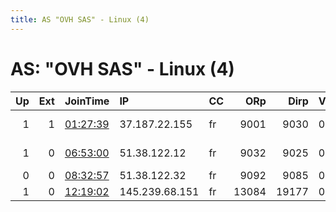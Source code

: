 ```yaml
---
title: AS "OVH SAS" - Linux (4)
---
```


# AS: "OVH SAS" - Linux (4)

|   Up |   Ext | JoinTime                                                                                            | IP             | CC   |   ORp |   Dirp | Version   | Contact                           | Nickname          |   eFamMembers |
|-----:|------:|:----------------------------------------------------------------------------------------------------|:---------------|:-----|------:|-------:|:----------|:----------------------------------|:------------------|--------------:|
|    1 |     1 | [01:27:39](https://metrics.torproject.org/rs.html#details/557FF704459CC41D48284E6655C2AEF84399B1D5) | 37.187.22.155  | fr   |  9001 |   9030 | 0.2.9.14  | &gt;dylan&lt; at&gt; &lt;dylan.mx | FBIHeadquarters   |             1 |
|    1 |     0 | [06:53:00](https://metrics.torproject.org/rs.html#details/42BBD6699CCEAD0B55C4B32B66CBE4AA0BC88C77) | 51.38.122.12   | fr   |  9032 |   9025 | 0.3.3.6   | tor at privatesociety             | privatesocietyES2 |             6 |
|    0 |     0 | [08:32:57](https://metrics.torproject.org/rs.html#details/3DB0ED62B8877F9BBB701C4CD547AB78F50687F2) | 51.38.122.32   | fr   |  9092 |   9085 | 0.3.3.6   | None                              | privatesocietyNL2 |             2 |
|    1 |     0 | [12:19:02](https://metrics.torproject.org/rs.html#details/D64BCD28AB46E1688A3D2FF7FACCC28F651F87AF) | 145.239.68.151 | fr   | 13084 |  19177 | 0.2.9.15  | None                              | Unnamed           |             1 |
